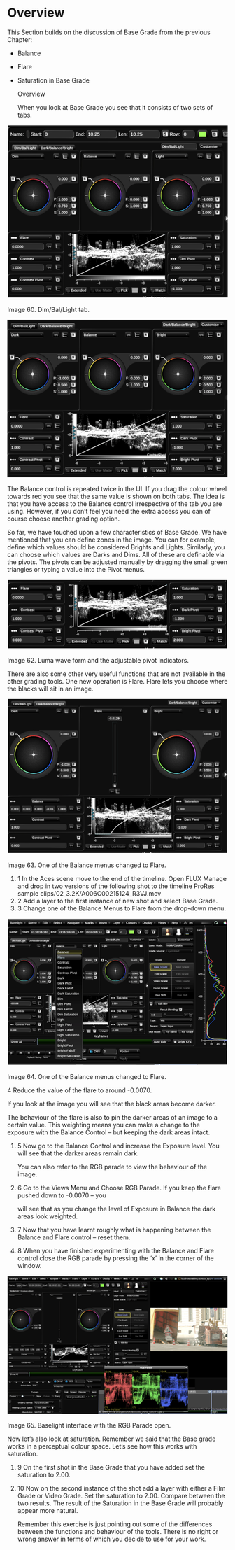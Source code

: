 # Overview





This Section builds on the discussion of Base Grade from the previous Chapter:

* Balance
* Flare
* Saturation in Base Grade

  Overview

  When you look at Base Grade you see that it consists of two sets of tabs.

![](../.gitbook/assets/2021-10-06-02.07.20.png)





Image 60. Dim/Bal/Light tab.

![Image 61. Dark/Balance/Bright tab.](../.gitbook/assets/2021-10-06-02.07.44.png)





The Balance control is repeated twice in the UI. If you drag the colour wheel towards red you see that the same value is shown on both tabs. The idea is that you have access to the Balance control irrespective of the tab you are using. However, if you don’t feel you need the extra access you can of course choose another grading option.

So far, we have touched upon a few characteristics of Base Grade. We have mentioned that you can define zones in the image. You can for example, define which values should be considered Brights and Lights. Similarly, you can choose which values are Darks and Dims. All of these are definable via the pivots. The pivots can be adjusted manually by dragging the small green triangles or typing a value into the Pivot menus.

![](../.gitbook/assets/2021-10-06-02.08.19.png)









Image 62. Luma wave form and the adjustable pivot indicators.

There are also some other very useful functions that are not available in the other grading tools. One new operation is Flare. Flare lets you choose where the blacks will sit in an image.



![](../.gitbook/assets/2021-10-06-02.08.48.png)







Image 63. One of the Balance menus changed to Flare.

1. 1  In the Aces scene move to the end of the timeline. Open FLUX Manage and drop in two versions of the following shot to the timeline ProRes sample clips/02\_3.2K/A006C00215124\_R3VJ.mov
2. 2  Add a layer to the first instance of new shot and select Base Grade.
3. 3  Change one of the Balance Menus to Flare from the drop-down menu.

![](../.gitbook/assets/2021-10-06-02.09.12.png)







Image 64. One of the Balance menus changed to Flare.

4 Reduce the value of the flare to around -0.0070.

If you look at the image you will see that the black areas become darker.

The behaviour of the flare is also to pin the darker areas of an image to a certain value. This weighting means you can make a change to the exposure with the Balance Control – but keeping the dark areas intact.

1. 5  Now go to the Balance Control and increase the Exposure level. You will see that the darker areas remain dark.

   You can also refer to the RGB parade to view the behaviour of the image.

2. 6  Go to the Views Menu and Choose RGB Parade. If you keep the flare pushed down to -0.0070 – you

   will see that as you change the level of Exposure in Balance the dark areas look weighted.

3. 7  Now that you have learnt roughly what is happening between the Balance and Flare control – reset them.
4. 8  When you have finished experimenting with the Balance and Flare control close the RGB parade by pressing the ‘x’ in the corner of the window.



![](../.gitbook/assets/2021-10-06-02.09.36.png)







Image 65. Baselight interface with the RGB Parade open.

Now let’s also look at saturation. Remember we said that the Base grade works in a perceptual colour space. Let’s see how this works with saturation.

1. 9  On the first shot in the Base Grade that you have added set the saturation to 2.00.
2. 10  Now on the second instance of the shot add a layer with either a Film Grade or Video Grade. Set the saturation to 2.00. Compare between the two results. The result of the Saturation in the Base Grade will probably appear more natural.

   Remember this exercise is just pointing out some of the differences between the functions and behaviour of the tools. There is no right or wrong answer in terms of which you decide to use for your work.









